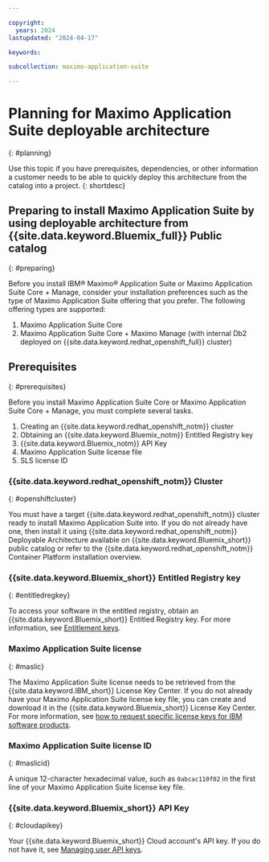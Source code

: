 ```yaml
---

copyright:
  years: 2024
lastupdated: "2024-04-17"

keywords:

subcollection: maximo-application-suite

---
```


# Planning for Maximo Application Suite deployable architecture
{: #planning}

Use this topic if you have prerequisites, dependencies, or other information a customer needs to be able to quickly deploy this architecture from the catalog into a project.
{: shortdesc}

## Preparing to install Maximo Application Suite by using deployable architecture from {{site.data.keyword.Bluemix_full}} Public catalog
{: #preparing}

Before you install IBM® Maximo® Application Suite or Maximo Application Suite Core + Manage, consider your installation preferences such as the type of Maximo Application Suite offering that you prefer.
The following offering types are supported:

1) Maximo Application Suite Core
2) Maximo Application Suite Core + Maximo Manage (with internal Db2 deployed on {{site.data.keyword.redhat_openshift_full}} cluster)

## Prerequisites
{: #prerequisites}

Before you install Maximo Application Suite Core or Maximo Application Suite Core + Manage, you must complete several tasks.

1) Creating an {{site.data.keyword.redhat_openshift_notm}} cluster
2) Obtaining an {{site.data.keyword.Bluemix_notm}} Entitled Registry key
3) {{site.data.keyword.Bluemix_notm}} API Key
4) Maximo Application Suite license file
5) SLS license ID

### {{site.data.keyword.redhat_openshift_notm}} Cluster
{: #openshiftcluster}

You must have a target {{site.data.keyword.redhat_openshift_notm}} cluster ready to install Maximo Application Suite into.
If you do not already have one, then install it using {{site.data.keyword.redhat_openshift_notm}} Deployable Architecture available on {{site.data.keyword.Bluemix_short}} public catalog or
refer to the {{site.data.keyword.redhat_openshift_notm}} Container Platform installation overview.

### {{site.data.keyword.Bluemix_short}} Entitled Registry key
{: #entitledregkey}

To access your software in the entitled registry, obtain an {{site.data.keyword.Bluemix_short}} Entitled Registry key. For more information, see [Entitlement keys](https://myibm.ibm.com/products-services/containerlibrary).

### Maximo Application Suite license
{: #maslic}

The Maximo Application Suite license needs to be retrieved from the {{site.data.keyword.IBM_short}} License Key Center.
If you do not already have your Maximo Application Suite license key file, you can create and download it in the {{site.data.keyword.Bluemix_short}} License Key Center. For more information, see [how to request specific license keys for IBM software products](https://licensing.subscribenet.com/control/ibmr/login).

### Maximo Application Suite license ID
{: #maslicid}

A unique 12-character hexadecimal value, such as `0abcac110f02` in the first line of your Maximo Application Suite license key file.

### {{site.data.keyword.Bluemix_short}} API Key
{: #cloudapikey}

Your {{site.data.keyword.Bluemix_short}} Cloud account's API key. If you do not have it, see
[Managing user API keys](https://cloud.ibm.com/docs/account?topic=account-userapikey&interface=ui).
